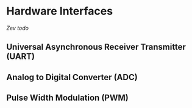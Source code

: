 # Hardware Interfaces

*Zev todo*

## Universal Asynchronous Receiver Transmitter (UART)

## Analog to Digital Converter (ADC)

## Pulse Width Modulation (PWM)
